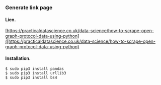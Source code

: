 ### Generate link page


#### Lien.
[https://practicaldatascience.co.uk/data-science/how-to-scrape-open-graph-protocol-data-using-python]([https://practicaldatascience.co.uk/data-science/how-to-scrape-open-graph-protocol-data-using-python)  


#### Installation.

```
$ sudo pip3 install pandas
$ sudo pip3 install urllib3
$ sudo pip3 install bs4
```
